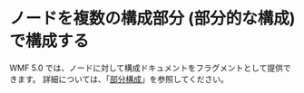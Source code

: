 # ノードを複数の構成部分 (部分的な構成) で構成する

WMF 5.0 では、ノードに対して構成ドキュメントをフラグメントとして提供できます。 詳細については、「[部分構成](https://msdn.microsoft.com/powershell/dsc/partialconfigs)」を参照してください。


<!--HONumber=Aug16_HO3-->


